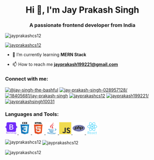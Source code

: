 <h1 align="center">Hi 👋, I'm Jay Prakash Singh</h1>
<h3 align="center">A passionate frontend developer from India</h3>

<p align="left"> <img src="https://komarev.com/ghpvc/?username=jayprakashcs12&label=Profile%20views&color=0e75b6&style=flat" alt="jayprakashcs12" /> </p>

<p align="left"> <a href="https://github.com/ryo-ma/github-profile-trophy"><img src="https://github-profile-trophy.vercel.app/?username=jayprakashcs12" alt="jayprakashcs12" /></a> </p>

- 🌱 I’m currently learning **MERN Stack**

- 📫 How to reach me **jayprakash199221@gmail.com**

<h3 align="left">Connect with me:</h3>
<p align="left">
<a href="https://codepen.io/@jay-singh-the-bashful" target="blank"><img align="center" src="https://raw.githubusercontent.com/rahuldkjain/github-profile-readme-generator/master/src/images/icons/Social/codepen.svg" alt="@jay-singh-the-bashful" height="30" width="40" /></a>
<a href="https://linkedin.com/in/jay-prakash-singh-028957128/" target="blank"><img align="center" src="https://raw.githubusercontent.com/rahuldkjain/github-profile-readme-generator/master/src/images/icons/Social/linked-in-alt.svg" alt="jay-prakash-singh-028957128/" height="30" width="40" /></a>
<a href="https://stackoverflow.com/users/18405681/jay-prakash-singh" target="blank"><img align="center" src="https://raw.githubusercontent.com/rahuldkjain/github-profile-readme-generator/master/src/images/icons/Social/stack-overflow.svg" alt="18405681/jay-prakash-singh" height="30" width="40" /></a>
<a href="https://codesandbox.com/jayprakashcs12" target="blank"><img align="center" src="https://raw.githubusercontent.com/rahuldkjain/github-profile-readme-generator/master/src/images/icons/Social/codesandbox.svg" alt="jayprakashcs12" height="30" width="40" /></a>
<a href="https://fb.com/jayprakash199221/" target="blank"><img align="center" src="https://raw.githubusercontent.com/rahuldkjain/github-profile-readme-generator/master/src/images/icons/Social/facebook.svg" alt="jayprakash199221/" height="30" width="40" /></a>
<a href="https://instagram.com/jayprakashsingh10031" target="blank"><img align="center" src="https://raw.githubusercontent.com/rahuldkjain/github-profile-readme-generator/master/src/images/icons/Social/instagram.svg" alt="jayprakashsingh10031" height="30" width="40" /></a>
</p>

<h3 align="left">Languages and Tools:</h3>
<p align="left"> <a href="https://getbootstrap.com" target="_blank" rel="noreferrer"> <img src="https://raw.githubusercontent.com/devicons/devicon/master/icons/bootstrap/bootstrap-plain-wordmark.svg" alt="bootstrap" width="40" height="40"/> </a> <a href="https://www.w3schools.com/css/" target="_blank" rel="noreferrer"> <img src="https://raw.githubusercontent.com/devicons/devicon/master/icons/css3/css3-original-wordmark.svg" alt="css3" width="40" height="40"/> </a> <a href="https://www.w3.org/html/" target="_blank" rel="noreferrer"> <img src="https://raw.githubusercontent.com/devicons/devicon/master/icons/html5/html5-original-wordmark.svg" alt="html5" width="40" height="40"/> </a> <a href="https://www.java.com" target="_blank" rel="noreferrer"> <img src="https://raw.githubusercontent.com/devicons/devicon/master/icons/java/java-original.svg" alt="java" width="40" height="40"/> </a> <a href="https://developer.mozilla.org/en-US/docs/Web/JavaScript" target="_blank" rel="noreferrer"> <img src="https://raw.githubusercontent.com/devicons/devicon/master/icons/javascript/javascript-original.svg" alt="javascript" width="40" height="40"/> </a> <a href="https://www.php.net" target="_blank" rel="noreferrer"> <img src="https://raw.githubusercontent.com/devicons/devicon/master/icons/php/php-original.svg" alt="php" width="40" height="40"/> </a> <a href="https://reactjs.org/" target="_blank" rel="noreferrer"> <img src="https://raw.githubusercontent.com/devicons/devicon/master/icons/react/react-original-wordmark.svg" alt="react" width="40" height="40"/> </a> </p>

<p><img align="left" src="https://github-readme-stats.vercel.app/api/top-langs?username=jayprakashcs12&show_icons=true&locale=en&layout=compact" alt="jayprakashcs12" /></p>

<p>&nbsp;<img align="center" src="https://github-readme-stats.vercel.app/api?username=jayprakashcs12&show_icons=true&locale=en" alt="jayprakashcs12" /></p>

<p><img align="center" src="https://github-readme-streak-stats.herokuapp.com/?user=jayprakashcs12&" alt="jayprakashcs12" /></p>
